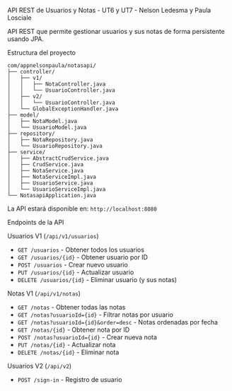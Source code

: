 API REST de Usuarios y Notas - UT6 y UT7 - Nelson Ledesma y Paula Losciale

API REST que permite gestionar usuarios y sus notas de forma persistente usando JPA.

Estructura del proyecto

```
com/appnelsonpaula/notasapi/
├── controller/
│   ├── v1/
│   │   ├── NotaController.java
│   │   └── UsuarioController.java
│   ├── v2/
│   │   └── UsuarioController.java
│   └── GlobalExceptionHandler.java
├── model/
│   ├── NotaModel.java
│   └── UsuarioModel.java
├── repository/
│   ├── NotaRepository.java
│   └── UsuarioRepository.java
├── service/
│   ├── AbstractCrudService.java
│   ├── CrudService.java
│   ├── NotaService.java
│   ├── NotaServiceImpl.java
│   ├── UsuarioService.java
│   └── UsuarioServiceImpl.java
└── NotasapiApplication.java
```

La API estará disponible en: `http://localhost:8080`

Endpoints de la API

Usuarios V1 (`/api/v1/usuarios`)
- `GET /usuarios` - Obtener todos los usuarios
- `GET /usuarios/{id}` - Obtener usuario por ID
- `POST /usuarios` - Crear nuevo usuario
- `PUT /usuarios/{id}` - Actualizar usuario
- `DELETE /usuarios/{id}` - Eliminar usuario (y sus notas)

Notas V1 (`/api/v1/notas`)
- `GET /notas` - Obtener todas las notas
- `GET /notas?usuarioId={id}` - Filtrar notas por usuario
- `GET /notas?usuarioId={id}&order=desc` - Notas ordenadas por fecha
- `GET /notas/{id}` - Obtener nota por ID
- `POST /notas?usuarioId={id}` - Crear nueva nota
- `PUT /notas/{id}` - Actualizar nota
- `DELETE /notas/{id}` - Eliminar nota

Usuarios V2 (`/api/v2`)
- `POST /sign-in` - Registro de usuario
